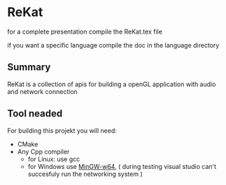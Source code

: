 # ReKat

for a complete presentation compile the ReKat.tex file

if you want a specific language compile the doc in the language directory

## Summary

ReKat is a collection of apis for building a openGL application with audio and network connection

## Tool neaded  

For building this projekt you will need:

- CMake
- Any Cpp compiler
  - for Linux: use gcc
  - for Windows use [MinGW-w64](https://winlibs.com/), ( during testing visual studio can't succesfuly run the networking system )
